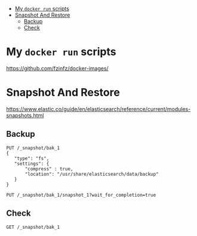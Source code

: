 <!-- TOC -->

- [My `docker run` scripts](#my-docker-run-scripts)
- [Snapshot And Restore](#snapshot-and-restore)
    - [Backup](#backup)
    - [Check](#check)

<!-- /TOC -->
# My `docker run` scripts
https://github.com/fzinfz/docker-images/

# Snapshot And Restore
https://www.elastic.co/guide/en/elasticsearch/reference/current/modules-snapshots.html

## Backup
```
PUT /_snapshot/bak_1
{
   "type": "fs",
   "settings": {
       "compress" : true,
       "location": "/usr/share/elasticsearch/data/backup"
   }
}

PUT /_snapshot/bak_1/snapshot_1?wait_for_completion=true
```

## Check
```
GET /_snapshot/bak_1
```


